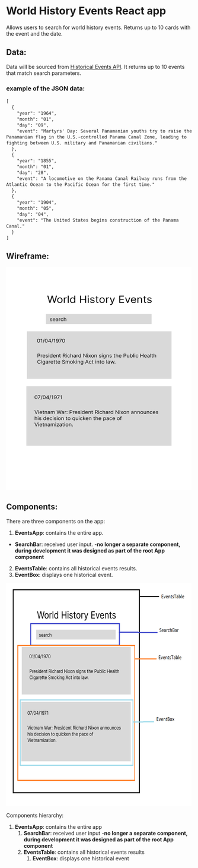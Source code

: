 
# World History Events React app

Allows users to search for world history events. Returns up to 10 cards with the event and the date.

## Data:
Data will be sourced from [Historical Events API](https://api-ninjas.com/api/historicalevents). It returns 
up to 10 events that match search parameters. 

### example of the JSON data:
```
[
  {
    "year": "1964",
    "month": "01",
    "day": "09",
    "event": "Martyrs' Day: Several Panamanian youths try to raise the Panamanian flag in the U.S.-controlled Panama Canal Zone, leading to fighting between U.S. military and Panamanian civilians."
  },
  {
    "year": "1855",
    "month": "01",
    "day": "28",
    "event": "A locomotive on the Panama Canal Railway runs from the Atlantic Ocean to the Pacific Ocean for the first time."
  },
  {
    "year": "1904",
    "month": "05",
    "day": "04",
    "event": "The United States begins construction of the Panama Canal."
  }
]
```

## Wireframe:

<img src="./world-history.png" width="500" height="600">

## Components:

There are three components on the app:  
1. **EventsApp**: contains the entire app.
-  **SearchBar**: received user input. -**no longer a separate component, during development it was designed as part of the root App component**
2. **EventsTable**: contains all historical events results.
3. **EventBox**: displays one historical event.

<img src="./world-history-components.png" width="500" height="600">


Components hierarchy: 

1. **EventsApp**: contains the entire app
    1. **SearchBar**: received user input -**no longer a separate component, during development it was designed as part of the root App component**
    2. **EventsTable**: contains all historical events results
        1. **EventBox**: displays one historical event
